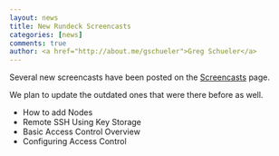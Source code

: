 ```yaml
---
layout: news
title: New Rundeck Screencasts
categories: [news]
comments: true
author: <a href="http://about.me/gschueler">Greg Schueler</a>
---
```


Several new screencasts have been posted on the [Screencasts](http://rundeck.org/screencasts.html) page.

We plan to update the outdated ones that were there before as well.

* How to add Nodes
* Remote SSH Using Key Storage
* Basic Access Control Overview
* Configuring Access Control